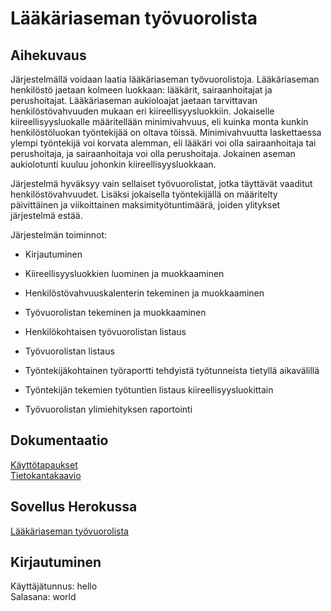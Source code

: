 # Lääkäriaseman työvuorolista

## Aihekuvaus

Järjestelmällä voidaan laatia lääkäriaseman työvuorolistoja. Lääkäriaseman henkilöstö jaetaan kolmeen luokkaan: lääkärit, sairaanhoitajat ja perushoitajat. Lääkäriaseman aukioloajat jaetaan tarvittavan henkilöstövahvuuden mukaan eri kiireellisyysluokkiin. Jokaiselle kiireellisyysluokalle määritellään minimivahvuus, eli kuinka monta kunkin henkilöstöluokan työntekijää on oltava töissä. Minimivahvuutta laskettaessa ylempi työntekijä voi korvata alemman, eli lääkäri voi olla sairaanhoitaja tai perushoitaja, ja sairaanhoitaja voi olla perushoitaja. Jokainen aseman aukiolotunti kuuluu johonkin kiireellisyysluokkaan.

Järjestelmä hyväksyy vain sellaiset työvuorolistat, jotka täyttävät vaaditut henkilöstövahvuudet. Lisäksi jokaisella työntekijällä on määritelty päivittäinen ja viikoittainen maksimityötuntimäärä, joiden ylitykset järjestelmä estää.

Järjestelmän toiminnot:

- Kirjautuminen

- Kiireellisyysluokkien luominen ja muokkaaminen

- Henkilöstövahvuuskalenterin tekeminen ja muokkaaminen

- Työvuorolistan tekeminen ja muokkaaminen

- Henkilökohtaisen työvuorolistan listaus

- Työvuorolistan listaus

- Työntekijäkohtainen työraportti tehdyistä työtunneista tietyllä aikavälillä

- Työntekijän tekemien työtuntien listaus kiireellisyysluokittain

- Työvuorolistan ylimiehityksen raportointi


## Dokumentaatio

[Käyttötapaukset](https://github.com/essitepp/laakariaseman-tyovuorolista/blob/master/documentation/usecases.md)  
[Tietokantakaavio](https://github.com/essitepp/laakariaseman-tyovuorolista/blob/master/documentation/diagram.png)


## Sovellus Herokussa

[Lääkäriaseman työvuorolista](https://laakariaseman-tyovuorolista.herokuapp.com/)

## Kirjautuminen
Käyttäjätunnus: hello  
Salasana: world
